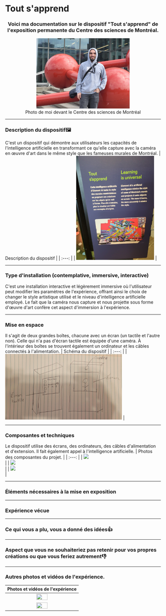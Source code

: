 # Tout s'apprend
<h3 align="center">Voici ma documentation sur le dispositif "Tout s'apprend" de l'exposition permanente du Centre des sciences de Montréal.</h3>
<p align="center">
  <img src="./media/C_d_s_photo_de_moi_devant.jpg" width=60% height=60%>
<br>Photo de moi devant le Centre des sciences de Montréal</br>
</p>

***
### Description du dispositif🖼️
C'est un dispositif qui démontre aux utilisateurs les capacités de l'intelligence artificielle en transformant ce qu'elle capture avec la caméra en œuvre d'art dans le même style que les fameuses murales de Montréal. 
| Description du dispositif |
| :---: |
| <img src="./media/C_d_s_description_dispositif.jpg/" width=50%> |
***
### Type d'installation (contemplative, immersive, interactive)
C'est une installation interactive et légèrement immersive où l'utilisateur peut modifier les paramètres de l'expérience, offrant ainsi le choix de changer le style artistique utilisé et le niveau d'intelligence artificielle employé. Le fait que la caméra nous capture et nous projette sous forme d'œuvre d'art confère cet aspect d'immersion à l'expérience.

***

### Mise en espace
Il s'agit de deux grandes boîtes, chacune avec un écran (un tactile et l'autre non). Celle qui n'a pas d'écran tactile est équipée d'une caméra. À l'intérieur des boîtes se trouvent également un ordinateur et les câbles connectés à l'alimentation.
| Schéma du dispositif |
| :---: |
|<img src="./media/C_d_s_schema_dispositif.png" width=75%> |
***
### Composantes et techniques
Le dispositif utilise des écrans, des ordinateurs, des câbles d'alimentation et d'extension. Il fait également appel à l'intelligence artificielle.
| Photos des composantes du projet. |
| :---: |
| <img src="./media/" width=40%> <br>| 
| <img src="./media/" width=40%> <br> |
| <img src="./media/" width=40%> <br>|
***
### Éléments nécessaires à la mise en exposition

***
### Expérience vécue

***
### Ce qui vous a plu, vous a donné des idées👍

***
### Aspect que vous ne souhaiteriez pas retenir pour vos propres créations ou que vous feriez autrement👎

***
### Autres photos et vidéos de l'expérience.
| Photos et vidéos de l'expérience |
| :---: |
| <img src="./media/" width="40%" height="40%"> |
| <img src="./media/" width="40%" height="40%"> |
